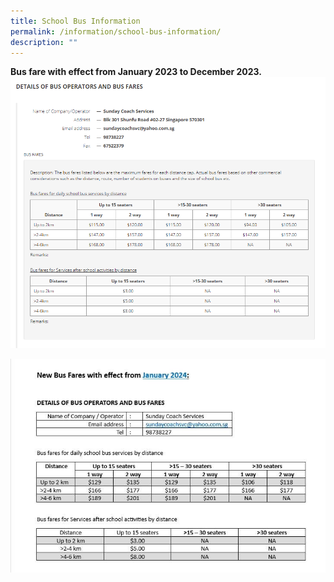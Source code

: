 ```yaml
---
title: School Bus Information
permalink: /information/school-bus-information/
description: ""
---
```

**Bus fare with effect from January 2023 to December 2023.**
![](/images/Information/school%20bus%20info.png)

![](/images/Information/bus%20fare%202024.jpg)